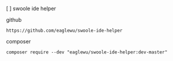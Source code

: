 [ ] swoole ide helper

github

```
https://github.com/eaglewu/swoole-ide-helper
```

composer

```
composer require --dev "eaglewu/swoole-ide-helper:dev-master"
```